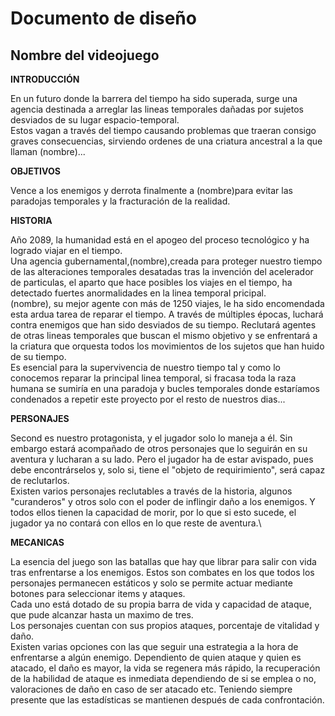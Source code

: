 # Documento de diseño

## Nombre del videojuego

**INTRODUCCIÓN**

En un futuro donde la barrera del tiempo ha sido superada, surge una agencia destinada a arreglar las lineas temporales dañadas
por sujetos desviados de su lugar espacio-temporal.\
Estos vagan a través del tiempo causando problemas que traeran consigo graves consecuencias, sirviendo ordenes de una criatura ancestral a la que llaman (nombre)...

**OBJETIVOS** 

Vence a los enemigos y derrota finalmente a (nombre)para evitar las paradojas temporales y la fracturación de la realidad.

**HISTORIA**

Año 2089, la humanidad está en el apogeo del proceso tecnológico y ha logrado viajar en el tiempo.\
Una agencia gubernamental,(nombre),creada para proteger nuestro tiempo de las alteraciones temporales desatadas tras la invención del acelerador de particulas, el aparto que hace posibles los viajes en el tiempo, ha detectado fuertes anormalidades en la linea temporal pricipal.\
(nombre), su mejor agente con más de 1250 viajes, le ha sido encomendada esta ardua tarea de reparar el tiempo. A través de múltiples épocas, luchará contra enemigos que han sido desviados de su tiempo. Reclutará agentes de otras lineas temporales que buscan el mismo objetivo y se enfrentará a la criatura que orquesta todos los movimientos de los sujetos que han huido de su tiempo.\
Es esencial para la supervivencia de nuestro tiempo tal y como lo conocemos reparar la principal linea temporal, si fracasa toda la raza humana se sumiría en una paradoja y bucles temporales donde estaríamos condenados a repetir este proyecto por el resto de nuestros dias...

**PERSONAJES**

Second es nuestro protagonista, y el jugador solo lo maneja a él. Sin embargo estará acompañado de otros personajes que lo seguirán en su aventura y lucharan a su lado. Pero el jugador ha de estar avispado, pues debe encontrárselos y, solo si, tiene el "objeto de requirimiento", será capaz de reclutarlos.\
Existen varios personajes reclutables a través de la historia, algunos "curanderos" y otros solo con el poder de inflingir daño a los enemigos. Y todos ellos tienen la capacidad de morir, por lo que si esto sucede, el jugador ya no contará con ellos en lo que reste de aventura.\

**MECANICAS**

La esencia del juego son las batallas que hay que librar para salir con vida tras enfrentarse a los enemigos. Estos son combates en los que todos los personajes permanecen estáticos y solo se permite actuar mediante botones para seleccionar items y ataques.\
Cada uno está dotado de su propia barra de vida y capacidad de ataque, que pude alcanzar hasta un maximo de tres.\
Los personajes cuentan con sus propios ataques, porcentaje de vitalidad y daño.\
Existen varias opciones con las que seguir una estrategia a la hora de enfrentarse a algún enemigo. Dependiento de quien ataque y quien es atacado, el daño es mayor, la vida se regenera más rápido, la recuperación de la habilidad de ataque es inmediata dependiendo de si se emplea o no, valoraciones de daño en caso de ser atacado  etc. Teniendo siempre presente que las estadísticas se mantienen después de cada confrontación. 






